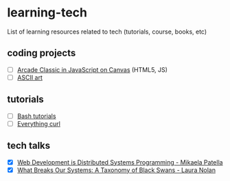 # learning-tech
List of learning resources related to tech (tutorials, course, books, etc)

## coding projects
- [ ] [Arcade Classic in JavaScript on Canvas](https://www.udemy.com/course/code-your-first-game) (HTML5, JS)
- [ ] [ASCII art](https://robertheaton.com/2018/06/12/programming-projects-for-advanced-beginners-ascii-art/)

## tutorials
- [ ] [Bash tutorials](https://linuxize.com/tags/bash/)
- [ ] [Everything curl](https://everything.curl.dev/)

## tech talks
- [X] [Web Development is Distributed Systems Programming - Mikaela Patella](https://www.youtube.com/watch?v=KxMK2AklpNY)
- [X] [What Breaks Our Systems: A Taxonomy of Black Swans - Laura Nolan](https://www.youtube.com/watch?v=LSQUO_Yi9oM)
